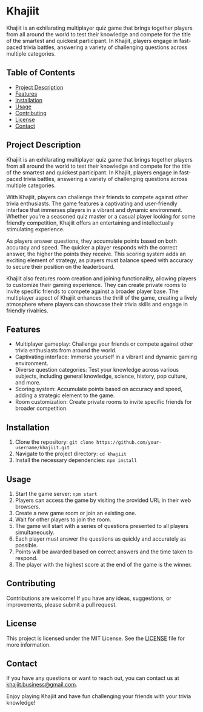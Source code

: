 # Khajiit

Khajiit is an exhilarating multiplayer quiz game that brings together players from all around the world to test their knowledge and compete for the title of the smartest and quickest participant. In Khajiit, players engage in fast-paced trivia battles, answering a variety of challenging questions across multiple categories.

## Table of Contents
- [Project Description](#project-description)
- [Features](#features)
- [Installation](#installation)
- [Usage](#usage)
- [Contributing](#contributing)
- [License](#license)
- [Contact](#contact)

## Project Description

Khajiit is an exhilarating multiplayer quiz game that brings together players from all around the world to test their knowledge and compete for the title of the smartest and quickest participant. In Khajiit, players engage in fast-paced trivia battles, answering a variety of challenging questions across multiple categories.

With Khajiit, players can challenge their friends to compete against other trivia enthusiasts. The game features a captivating and user-friendly interface that immerses players in a vibrant and dynamic environment. Whether you're a seasoned quiz master or a casual player looking for some friendly competition, Khajiit offers an entertaining and intellectually stimulating experience.

As players answer questions, they accumulate points based on both accuracy and speed. The quicker a player responds with the correct answer, the higher the points they receive. This scoring system adds an exciting element of strategy, as players must balance speed with accuracy to secure their position on the leaderboard.

Khajiit also features room creation and joining functionality, allowing players to customize their gaming experience. They can create private rooms to invite specific friends to compete against a broader player base. The multiplayer aspect of Khajiit enhances the thrill of the game, creating a lively atmosphere where players can showcase their trivia skills and engage in friendly rivalries.


## Features

- Multiplayer gameplay: Challenge your friends or compete against other trivia enthusiasts from around the world.
- Captivating interface: Immerse yourself in a vibrant and dynamic gaming environment.
- Diverse question categories: Test your knowledge across various subjects, including general knowledge, science, history, pop culture, and more.
- Scoring system: Accumulate points based on accuracy and speed, adding a strategic element to the game.
- Room customization: Create private rooms to invite specific friends for broader competition.

## Installation

1. Clone the repository: `git clone https://github.com/your-username/khajiit.git`
2. Navigate to the project directory: `cd khajiit`
3. Install the necessary dependencies: `npm install`

## Usage

1. Start the game server: `npm start`
2. Players can access the game by visiting the provided URL in their web browsers.
3. Create a new game room or join an existing one.
4. Wait for other players to join the room.
5. The game will start with a series of questions presented to all players simultaneously.
6. Each player must answer the questions as quickly and accurately as possible.
7. Points will be awarded based on correct answers and the time taken to respond.
8. The player with the highest score at the end of the game is the winner.

## Contributing

Contributions are welcome! If you have any ideas, suggestions, or improvements, please submit a pull request.

## License

This project is licensed under the MIT License. See the [LICENSE](LICENSE) file for more information.

## Contact

If you have any questions or want to reach out, you can contact us at [khajiit.business@gmail.com](mailto:khajiit.business@gmail.com).

Enjoy playing Khajiit and have fun challenging your friends with your trivia knowledge!
